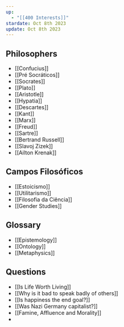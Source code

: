 ```yaml
---
up:
  - "[[400 Interests]]"
stardate: Oct 8th 2023
update: Oct 8th 2023
---
```

## Philosophers
- [[Confucius]]
- [[Pré Socráticos]]
- [[Socrates]]
- [[Plato]]
- [[Aristotle]]
- [[Hypatia]]
- [[Descartes]]
- [[Kant]]
- [[Marx]]
- [[Freud]]
- [[Sartre]]
- [[Bertrand Russell]]
- [[Slavoj Zizek]]
- [[Ailton Krenak]]

## Campos Filosóficos
- [[Estoicismo]]
- [[Utilitarismo]]
- [[Filosofia da Ciência]]
- [[Gender Studies]]


## Glossary
- [[Epistemology]]
- [[Ontology]]
- [[Metaphysics]]

## Questions
- [[Is Life Worth Living]]
- [[Why is it bad to speak badly of others]]
- [[Is happiness the end goal?]]
- [[Was Nazi Germany capitalist?]]
- [[Famine, Affluence and Morality]]
- 